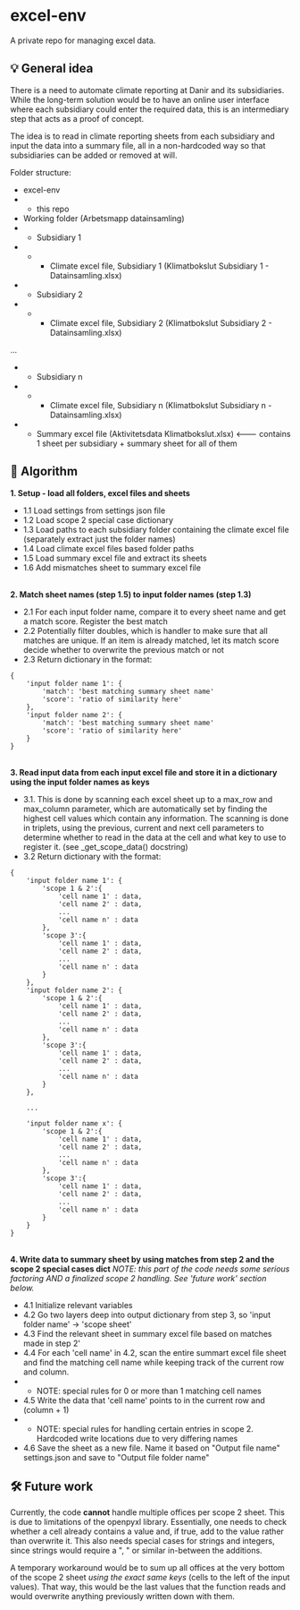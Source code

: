 # excel-env
A private repo for managing excel data.

## 💡 General idea
There is a need to automate climate reporting at Danir and its subsidiaries. While the long-term solution would be to have an online user interface where each subsidiary could enter the required data, this is an intermediary step that acts as a proof of concept.

The idea is to read in climate reporting sheets from each subsidiary and input the data into a summary file, all in a non-hardcoded way so that subsidiaries can be added or removed at will.

Folder structure:
- excel-env
- - this repo
- Working folder (Arbetsmapp datainsamling)
- - Subsidiary 1
- - - Climate excel file, Subsidiary 1 (Klimatbokslut Subsidiary 1 - Datainsamling.xlsx)
- - Subsidiary 2
- - - Climate excel file, Subsidiary 2 (Klimatbokslut Subsidiary 2 - Datainsamling.xlsx)

...

- - Subsidiary n
- - - Climate excel file, Subsidiary n (Klimatbokslut Subsidiary n - Datainsamling.xlsx)
- - Summary excel file (Aktivitetsdata Klimatbokslut.xlsx) <--- contains 1 sheet per subsidiary + summary sheet for all of them

## 🤖 Algorithm
**1. Setup - load all folders, excel files and sheets**
- 1.1 Load settings from settings json file
- 1.2 Load scope 2 special case dictionary
- 1.3 Load paths to each subsidiary folder containing the climate excel file (separately extract just the folder names)
- 1.4 Load climate excel files based folder paths
- 1.5 Load summary excel file and extract its sheets
- 1.6 Add mismatches sheet to summary excel file

\
**2. Match sheet names (step 1.5) to input folder names (step 1.3)**
- 2.1 For each input folder name, compare it to every sheet name and get a match score. Register the best match
- 2.2 Potentially filter doubles, which is handler to make sure that all matches are unique. If an item is already matched, let its match score decide whether to overwrite the previous match or not
- 2.3 Return dictionary in the format:

```
{
    'input folder name 1': {
        'match': 'best matching summary sheet name'
        'score': 'ratio of similarity here'
    },
    'input folder name 2': {
        'match': 'best matching summary sheet name'
        'score': 'ratio of similarity here'
    }
}
```

\
**3. Read input data from each input excel file and store it in a dictionary using the input folder names as keys**
- 3.1. This is done by scanning each excel sheet up to a max_row and max_column parameter, which are automatically set by finding the highest cell values which contain any information. The scanning is done in triplets, using the previous, current and next cell parameters to determine whether to read in the data at the cell and what key to use to register it. (see _get_scope_data() docstring)
- 3.2 Return dictionary with the format:

```
{
    'input folder name 1': {
        'scope 1 & 2':{
            'cell name 1' : data,
            'cell name 2' : data,
            ...
            'cell name n' : data        
        },
        'scope 3':{
            'cell name 1' : data,
            'cell name 2' : data,
            ...
            'cell name n' : data        
        }
    },
    'input folder name 2': {
        'scope 1 & 2':{
            'cell name 1' : data,
            'cell name 2' : data,
            ...
            'cell name n' : data
        },
        'scope 3':{
            'cell name 1' : data,
            'cell name 2' : data,
            ...
            'cell name n' : data        
        }    
    },

    ...
    
    'input folder name x': {
        'scope 1 & 2':{
            'cell name 1' : data,
            'cell name 2' : data,
            ...
            'cell name n' : data
        },
        'scope 3':{
            'cell name 1' : data,
            'cell name 2' : data,
            ...
            'cell name n' : data        
        }    
    }
}
```

\
**4. Write data to summary sheet by using matches from step 2 and the scope 2 special cases dict**
*NOTE: this part of the code needs some serious factoring AND a finalized scope 2 handling. See 'future work' section below.*
- 4.1 Initialize relevant variables
- 4.2 Go two layers deep into output dictionary from step 3, so 'input folder name' -> 'scope sheet'
- 4.3 Find the relevant sheet in summary excel file based on matches made in step 2'
- 4.4 For each 'cell name' in 4.2, scan the entire summart excel file sheet and find the matching cell name while keeping track of the current row and column.
- - NOTE: special rules for 0 or more than 1 matching cell names
- 4.5 Write the data that 'cell name' points to in the current row and (column + 1)
- - NOTE: special rules for handling certain entries in scope 2. Hardcoded write locations due to very differing names
- 4.6 Save the sheet as a new file. Name it based on "Output file name" settings.json and save to "Output file folder name"

## 🛠 Future work
Currently, the code **cannot** handle multiple offices per scope 2 sheet. This is due to limitations of the openpyxl library. Essentially, one needs to check whether a cell already contains a value and, if true, add to the value rather than overwrite it. This also needs special cases for strings and integers, since strings would require a ", " or similar in-between the additions.

A temporary workaround would be to sum up all offices at the very bottom of the scope 2 sheet *using the exact same keys* (cells to the left of the input values). That way, this would be the last values that the function reads and would overwrite anything previously written down with them.
